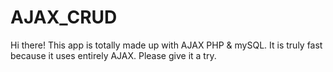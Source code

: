 # AJAX_CRUD
 Hi there! This app is totally made up with AJAX PHP & mySQL. It is truly fast because it uses entirely AJAX. Please give it a try.
